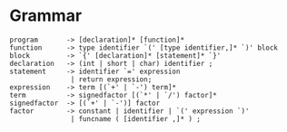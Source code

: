 





Grammar
=======

    program       -> [declaration]* [function]*
    function      -> type identifier `(' [type identifier,]* `)' block
    block         -> `{' [declaration]* [statement]* `}'
    declaration   -> (int | short | char) identifier ;
    statement     -> identifier `=' expression
                   | return expression;
    expression    -> term [(`+' | `-') term]*
    term          -> signedfactor [(`*' | `/') factor]*
    signedfactor  -> [(`+' | `-')] factor
    factor        -> constant | identifier | `(' expression `)'
                   | funcname ( [identifier ,]* ) ;



